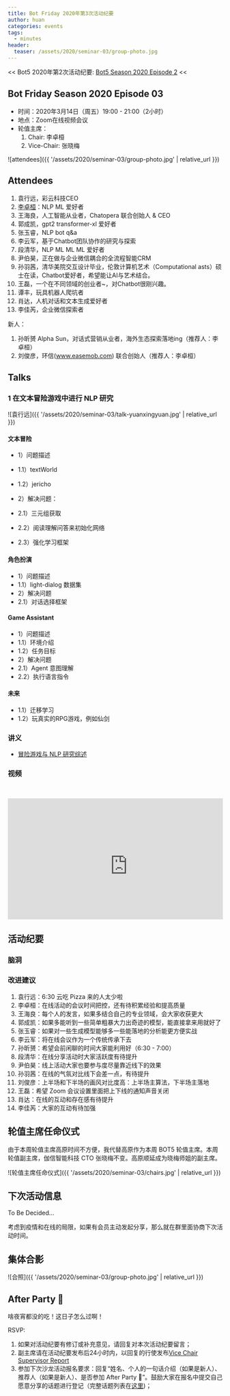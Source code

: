 ```yaml
---
title: Bot Friday 2020年第3次活动纪要
author: huan
categories: events
tags:
  - minutes
header:
  teaser: /assets/2020/seminar-03/group-photo.jpg
---
```


<< Bot5 2020年第2次活动纪要: [Bot5 Season 2020 Episode 2](https://bot5.club/events/seminar-minutes-2020-02) <<

## Bot Friday Season 2020 Episode 03

- 时间：2020年3月14日（周五）19:00 - 21:00（2小时）
- 地点：Zoom在线视频会议
- 轮值主席：
    1. Chair: 李卓桓
    1. Vice-Chair: 张晓梅

![attendees]({{ '/assets/2020/seminar-03/group-photo.jpg' | relative_url }})

## Attendees

1. 袁行远，彩云科技CEO
1. [李卓桓](/people/huan/)：NLP ML 爱好者
1. 王海良，人工智能从业者，Chatopera 联合创始人 & CEO
1. 郭成凯，gpt2 transformer-xl 爱好者
1. 张玉睿，NLP bot q&a
1. 李云军，基于Chatbot团队协作的研究与探索
1. 段清华，NLP ML ML ML 爱好者
1. 尹伯昊，正在做与企业微信耦合的全流程智能CRM
1. 孙羽茜，清华美院交互设计毕业，伦敦计算机艺术（Computational asts）硕士在读，Chatbot爱好者，希望能让AI与艺术结合。
1. 王磊，一个在不同领域的创业者~，对Chatbot很刚兴趣。
1. 谭丰，玩具机器人爬坑者
1. 肖达，人机对话和文本生成爱好者
1. 李佳芮，企业微信探索者

新人：

1. 孙昕赟 Alpha Sun，对话式营销从业者，海外生态探索落地ing（推荐人：李卓桓）
1. 刘俊彦，环信(www.easemob.com) 联合创始人（推荐人：李卓桓）

## Talks

### 1 在文本冒险游戏中进行 NLP 研究

![袁行远]({{ '/assets/2020/seminar-03/talk-yuanxingyuan.jpg' | relative_url }})

#### 文本冒险

- 1）问题描述
- 1.1）textWorld
- 1.2）jericho

- 2）解决问题：
- 2.1）三元组获取
- 2.2）阅读理解问答来初始化网络
- 2.3）强化学习框架

#### 角色扮演

- 1）问题描述
- 1.1）light-dialog 数据集
- 2）解决问题
- 2.1）对话选择框架

#### Game Assistant

- 1）问题描述
- 1.1）环境介绍
- 1.2）任务目标
- 2）解决问题
- 2.1）Agent 意图理解
- 2.2）执行语言指令

#### 未来

- 1.1）迁移学习
- 1.2）玩真实的RPG游戏，例如仙剑

### 讲义

- [冒险游戏与 NLP 研究综述](https://shimo.im/docs/VQh98yrwCJdJKxV3)

### 视频

<div class="video-container" style="
    position: relative;
    padding-bottom:56.25%;
    padding-top:30px;
    height:0;
    overflow:hidden;
">
  <iframe width="560" height="315" 
    src="https://www.youtube.com/embed/yR9_-CpUEIM" 
    frameborder="0" 
    allow="accelerometer; autoplay; encrypted-media; gyroscope; picture-in-picture" 
    allowfullscreen
  ></iframe>
</div>

## 活动纪要

### 脑洞

### 改进建议

1. 袁行远：6:30 云吃 Pizza 来的人太少啦
1. 李卓桓：在线活动的会议时间把控，还有待积累经验和提高质量
1. 王海良：每个人的发言，如果多结合自己的专业领域，会大家收获更大
1. 郭成凯：如果多能听到一些简单粗暴大力出奇迹的模型，能直接拿来用就好了
1. 张玉睿：如果对一些生成模型能够多一些能落地的分析能更方便实战
1. 李云军：将在线会议作为一个传统传承下去
1. 孙昕赟：希望会前闲聊的时间大家能利用好（6:30 - 7:00）
1. 段清华：在线分享活动时大家活跃度有待提升
1. 尹伯昊：线上活动大家也要参与度尽量靠近线下的效果
1. 孙羽茜：在线的气氛对比线下会差一点，有待提升
1. 刘俊彦：上半场和下半场的画风对比度高：上半场主算法，下半场主落地
1. 王磊：希望 Zoom 会议设置里面把上下线的通知声音关闭
1. 肖达：在线的互动和存在感有待提升
1. 李佳芮：大家的互动有待加强

## 轮值主席任命仪式

由于本周轮值主席高原时间不方便，我代替高原作为本周 BOT5 轮值主席。本周轮值副主席，伽信智能科技 CTO 张晓梅不变。高原顺延成为晓梅师姐的副主席。

![轮值主席任命仪式]({{ '/assets/2020/seminar-03/chairs.jpg' | relative_url }})

## 下次活动信息

To Be Decided...

考虑到疫情和在线的局限，如果有会员主动发起分享，那么就在群里面协商下次活动时间。

## 集体合影

![合照]({{ '/assets/2020/seminar-03/group-photo.jpg' | relative_url }})

## After Party 🍻

啥夜宵都没的吃！这日子怎么过啊！

RSVP:

1. 如果对活动纪要有修订或补充意见，请回复对本次活动纪要留言；
1. 副主席请在活动纪要发布后24小时内，以回复的行使发布[Vice Chair Supervisor Report](/manuals/chair/#vice-chair-supervisor-report)
1. 参加下次沙龙活动报名要求：回复“姓名、个人的一句话介绍（如果是新人）、推荐人（如果是新人）、是否参加 After Party 🍻”。鼓励大家在报名中提交自己愿意分享的话题进行登记（完整话题列表在[这里](https://www.bot5.club/talks/))；
